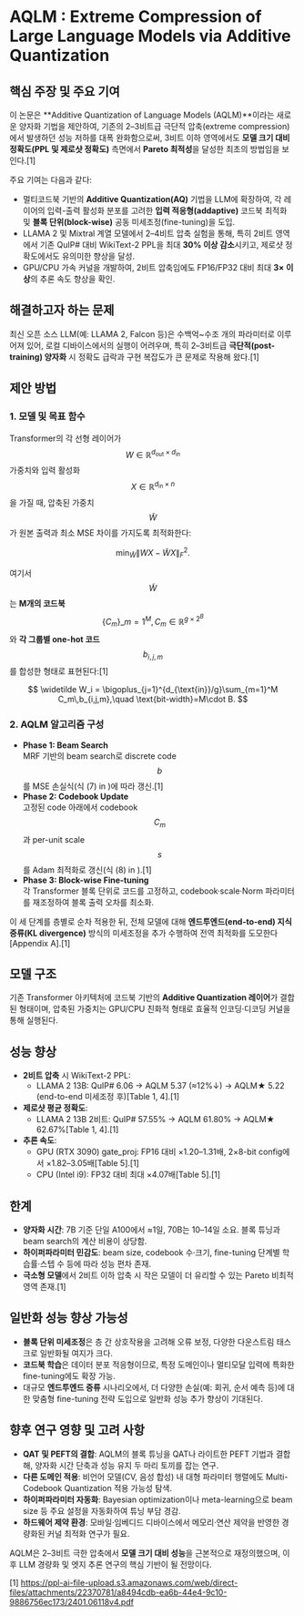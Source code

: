 # AQLM : Extreme Compression of Large Language Models via Additive Quantization

## 핵심 주장 및 주요 기여  
이 논문은 **Additive Quantization of Language Models (AQLM)**이라는 새로운 양자화 기법을 제안하여, 기존의 2–3비트급 극단적 압축(extreme compression)에서 발생하던 성능 저하를 대폭 완화함으로써, 3비트 이하 영역에서도 **모델 크기 대비 정확도(PPL 및 제로샷 정확도)** 측면에서 **Pareto 최적성**을 달성한 최초의 방법임을 보인다.[1]

주요 기여는 다음과 같다:  
- 멀티코드북 기반의 **Additive Quantization(AQ)** 기법을 LLM에 확장하여, 각 레이어의 입력-출력 활성화 분포를 고려한 **입력 적응형(addaptive)** 코드북 최적화 및 **블록 단위(block-wise)** 공동 미세조정(fine-tuning)을 도입.  
- LLAMA 2 및 Mixtral 계열 모델에서 2–4비트 압축 실험을 통해, 특히 2비트 영역에서 기존 QuIP# 대비 WikiText-2 PPL을 최대 **30% 이상 감소**시키고, 제로샷 정확도에서도 유의미한 향상을 달성.  
- GPU/CPU 가속 커널을 개발하여, 2비트 압축임에도 FP16/FP32 대비 최대 **3× 이상**의 추론 속도 향상을 확인.  

## 해결하고자 하는 문제  
최신 오픈 소스 LLM(예: LLAMA 2, Falcon 등)은 수백억~수조 개의 파라미터로 이루어져 있어, 로컬 디바이스에서의 실행이 어려우며, 특히 2–3비트급 **극단적(post-training) 양자화** 시 정확도 급락과 구현 복잡도가 큰 문제로 작용해 왔다.[1]

## 제안 방법  
### 1. 모델 및 목표 함수  
Transformer의 각 선형 레이어가 $$W\in\mathbb{R}^{d_{\text{out}}\times d_{\text{in}}}$$ 가중치와 입력 활성화 $$X\in\mathbb{R}^{d_{\text{in}}\times n}$$ 을 가질 때, 압축된 가중치 $$\widetilde W$$가 원본 출력과 최소 MSE 차이를 가지도록 최적화한다:  

$$
\min_{\widetilde W}\|WX - \widetilde W X\|_F^2.
$$  

여기서 $$\widetilde W$$는 **M개의 코드북** $$\{C_m\}\_{m=1}^M,C_m\in\mathbb{R}^{g\times 2^B}$$와 **각 그룹별 one-hot 코드** $$b_{i,j,m}$$를 합성한 형태로 표현된다:[1]

$$
\widetilde W_i = \bigoplus_{j=1}^{d_{\text{in}}/g}\sum_{m=1}^M C_m\,b_{i,j,m},\quad
\text{bit-width}=M\cdot B.
$$

### 2. AQLM 알고리즘 구성  
- **Phase 1: Beam Search**  
  MRF 기반의 beam search로 discrete code $$b$$를 MSE 손실식(식 (7) in )에 따라 갱신.[1]
- **Phase 2: Codebook Update**  
  고정된 code 아래에서 codebook $$C_m$$과 per-unit scale $$s$$를 Adam 최적화로 갱신(식 (8) in ).[1]
- **Phase 3: Block-wise Fine-tuning**  
  각 Transformer 블록 단위로 코드를 고정하고, codebook·scale·Norm 파라미터를 재조정하여 블록 출력 오차를 최소화.  

이 세 단계를 층별로 순차 적용한 뒤, 전체 모델에 대해 **엔드투엔드(end-to-end) 지식 증류(KL divergence)** 방식의 미세조정을 추가 수행하여 전역 최적화를 도모한다[Appendix A].[1]

## 모델 구조  
기존 Transformer 아키텍처에 코드북 기반의 **Additive Quantization 레이어**가 결합된 형태이며, 압축된 가중치는 GPU/CPU 친화적 형태로 효율적 인코딩·디코딩 커널을 통해 실행된다.

## 성능 향상  
- **2비트 압축** 시 WikiText-2 PPL:  
  - LLAMA 2 13B: QuIP# 6.06 → AQLM 5.37 (≈12%↓) → AQLM★ 5.22 (end-to-end 미세조정 후)[Table 1, 4].[1]
- **제로샷 평균 정확도**:  
  - LLAMA 2 13B 2비트: QuIP# 57.55% → AQLM 61.80% → AQLM★ 62.67%[Table 1, 4].[1]
- **추론 속도**:  
  - GPU (RTX 3090) gate_proj: FP16 대비 ×1.20–1.31배, 2×8-bit config에서 ×1.82–3.05배[Table 5].[1]
  - CPU (Intel i9): FP32 대비 최대 ×4.07배[Table 5].[1]

## 한계  
- **양자화 시간**: 7B 기준 단일 A100에서 ≈1일, 70B는 10–14일 소요. 블록 튜닝과 beam search의 계산 비용이 상당함.  
- **하이퍼파라미터 민감도**: beam size, codebook 수·크기, fine-tuning 단계별 학습률·스텝 수 등에 따라 성능 편차 존재.  
- **극소형 모델**에서 2비트 이하 압축 시 작은 모델이 더 유리할 수 있는 Pareto 비최적 영역 존재.[1]

## 일반화 성능 향상 가능성  
- **블록 단위 미세조정**은 층 간 상호작용을 고려해 오류 보정, 다양한 다운스트림 태스크로 일반화될 여지가 크다.  
- **코드북 학습**은 데이터 분포 적응형이므로, 특정 도메인이나 멀티모달 입력에 특화한 fine-tuning에도 확장 가능.  
- 대규모 **엔드투엔드 증류** 시나리오에서, 더 다양한 손실(예: 회귀, 순서 예측 등)에 대한 맞춤형 fine-tuning 전략 도입으로 일반화 성능 추가 향상이 기대된다.

## 향후 연구 영향 및 고려 사항  
- **QAT 및 PEFT의 결합**: AQLM의 블록 튜닝을 QAT나 라이트한 PEFT 기법과 결합해, 양자화 시간 단축과 성능 유지 두 마리 토끼를 잡는 연구.  
- **다른 도메인 적용**: 비언어 모델(CV, 음성 합성) 내 대형 파라미터 행렬에도 Multi-Codebook Quantization 적용 가능성 탐색.  
- **하이퍼파라미터 자동화**: Bayesian optimization이나 meta-learning으로 beam size 등 주요 설정을 자동화하여 튜닝 부담 경감.  
- **하드웨어 제약 환경**: 모바일·임베디드 디바이스에서 메모리·연산 제약을 반영한 경량화된 커널 최적화 연구가 필요.  

AQLM은 2–3비트 극한 압축에서 **모델 크기 대비 성능**을 근본적으로 재정의했으며, 이후 LLM 경량화 및 엣지 추론 연구의 핵심 기반이 될 전망이다.

[1] https://ppl-ai-file-upload.s3.amazonaws.com/web/direct-files/attachments/22370781/a8494cdb-ea6b-44e4-9c10-9886756ec173/2401.06118v4.pdf
